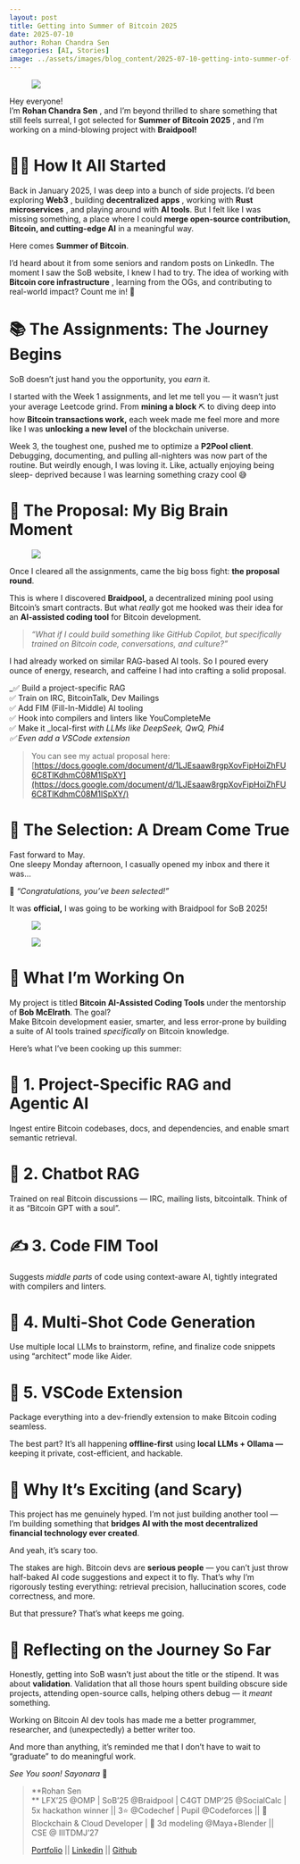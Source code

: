 ```yaml
---
layout: post
title: Getting into Summer of Bitcoin 2025
date: 2025-07-10
author: Rohan Chandra Sen
categories: [AI, Stories]
image: ../assets/images/blog_content/2025-07-10-getting-into-summer-of-bitcoin-2025_117c03ae.png
---
```



<figure>
<img src="https://miro.medium.com/v2/resize:fit:1400/format:webp/1*D-pW0BKarpRYD7mrWgmlMg.png"/>
</figure>

Hey everyone!  
I’m **Rohan Chandra Sen** , and I’m beyond thrilled to share something that
still feels surreal, I got selected for **Summer of Bitcoin 2025** , and I’m
working on a mind-blowing project with **Braidpool!**

# 🧑‍💻 How It All Started

Back in January 2025, I was deep into a bunch of side projects. I’d been
exploring **Web3** , building **decentralized** **apps** , working with
**Rust** **microservices** , and playing around with **AI tools**. But I felt
like I was missing something, a place where I could **merge open-source
contribution, Bitcoin, and cutting-edge AI** in a meaningful way.

Here comes **Summer of Bitcoin**.

I’d heard about it from some seniors and random posts on LinkedIn. The moment
I saw the SoB website, I knew I had to try. The idea of working with **Bitcoin
core infrastructure** , learning from the OGs, and contributing to real-world
impact? Count me in! 😤

# 📚 The Assignments: The Journey Begins

SoB doesn’t just hand you the opportunity, you _earn_ it.

I started with the Week 1 assignments, and let me tell you — it wasn’t just
your average Leetcode grind. From **mining a block** ⛏️ to diving deep into
how **Bitcoin transactions work,** each week made me feel more and more like I
was **unlocking a new level** of the blockchain universe.

Week 3, the toughest one, pushed me to optimize a **P2Pool client**.
Debugging, documenting, and pulling all-nighters was now part of the routine.
But weirdly enough, I was loving it. Like, actually enjoying being sleep-
deprived because I was learning something crazy cool 😅

# 📝 The Proposal: My Big Brain Moment

<figure>
<img src="https://miro.medium.com/v2/resize:fit:1400/format:webp/1*KEi6dfO5C4u0EKg8ALvA3g.png"/>
</figure>

Once I cleared all the assignments, came the big boss fight: **the proposal
round**.

This is where I discovered **Braidpool,** a decentralized mining pool using
Bitcoin’s smart contracts. But what _really_ got me hooked was their idea for
an **AI-assisted coding tool** for Bitcoin development.

> _“What if I could build something like GitHub Copilot, but specifically
> trained on Bitcoin code, conversations, and culture?”_

I had already worked on similar RAG-based AI tools. So I poured every ounce of
energy, research, and caffeine I had into crafting a solid proposal.

_✅ Build a project-specific RAG  
✅ Train on IRC, BitcoinTalk, Dev Mailings  
✅ Add FIM (Fill-In-Middle) AI tooling  
✅ Hook into compilers and linters like YouCompleteMe  
✅ Make it _local-first _with LLMs like DeepSeek, QwQ, Phi4  
✅ Even add a VSCode extension_

> You can see my actual proposal here:
> [https://docs.google.com/document/d/1LJEsaaw8rgpXovFipHoiZhFU6C8TlKdhmC08M1ISpXY](https://docs.google.com/document/d/1LJEsaaw8rgpXovFipHoiZhFU6C8TlKdhmC08M1ISpXY/)

# 🎉 The Selection: A Dream Come True

Fast forward to May.  
One sleepy Monday afternoon, I casually opened my inbox and there it was…

📩 _“Congratulations, you’ve been selected!”_

It was **official,** I was going to be working with Braidpool for SoB 2025!

<figure>
<img src="https://miro.medium.com/v2/resize:fit:1400/format:webp/1*dmbNkD5D-u45r44go_cf0g.png"/>
</figure>

<figure>
<img src="https://miro.medium.com/v2/resize:fit:1400/format:webp/1*waXp-gfXpyIt10Z-sB6avw.png"/>
</figure>

# 🤔 What I’m Working On

My project is titled **Bitcoin AI-Assisted Coding Tools** under the mentorship
of **Bob McElrath**. The goal?  
Make Bitcoin development easier, smarter, and less error-prone by building a
suite of AI tools trained _specifically_ on Bitcoin knowledge.

Here’s what I’ve been cooking up this summer:

# 🔎 1. Project-Specific RAG and Agentic AI

Ingest entire Bitcoin codebases, docs, and dependencies, and enable smart
semantic retrieval.

# 💬 2. Chatbot RAG

Trained on real Bitcoin discussions — IRC, mailing lists, bitcointalk. Think
of it as “Bitcoin GPT with a soul”.

# ✍️ 3. Code FIM Tool

Suggests _middle parts_ of code using context-aware AI, tightly integrated
with compilers and linters.

# 🤖 4. Multi-Shot Code Generation

Use multiple local LLMs to brainstorm, refine, and finalize code snippets
using “architect” mode like Aider.

# 🧩 5. VSCode Extension

Package everything into a dev-friendly extension to make Bitcoin coding
seamless.

The best part? It’s all happening **offline-first** using **local LLMs +
Ollama —** keeping it private, cost-efficient, and hackable.

# 🧠 Why It’s Exciting (and Scary)

This project has me genuinely hyped. I’m not just building another tool — I’m
building something that **bridges AI with the most decentralized financial
technology ever created**.

And yeah, it’s scary too.

The stakes are high. Bitcoin devs are **serious people** — you can’t just
throw half-baked AI code suggestions and expect it to fly. That’s why I’m
rigorously testing everything: retrieval precision, hallucination scores, code
correctness, and more.

But that pressure? That’s what keeps me going.

# 💭 Reflecting on the Journey So Far

Honestly, getting into SoB wasn’t just about the title or the stipend. It was
about **validation**. Validation that all those hours spent building obscure
side projects, attending open-source calls, helping others debug — it _meant_
something.

Working on Bitcoin AI dev tools has made me a better programmer, researcher,
and (unexpectedly) a better writer too.

And more than anything, it’s reminded me that I don’t have to wait to
“graduate” to do meaningful work.

_See You soon! Sayonara_ 👋

> **Rohan Sen  
> ** LFX’25 @OMP | SoB’25 @Braidpool | C4GT DMP’25 @SocialCalc | 5x hackathon winner || 3⭐ @Codechef | Pupil @Codeforces || 🚀 Blockchain & Cloud Developer | 🧊 3d modeling @Maya+Blender || CSE @ IIITDMJ’27
>
> [Portfolio](https://rcsen.vercel.app) ||
> [Linkedin](https://www.linkedin.com/in/rohansen856) ||
> [Github](https://github.com/rohansen856)


